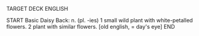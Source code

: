 TARGET DECK
ENGLISH

START
Basic
Daisy
Back: n. (pl. -ies) 1 small wild plant with white-petalled flowers. 2 plant with similar flowers. [old english, = day's eye]
END
